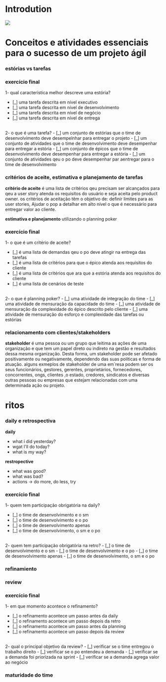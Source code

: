 # Introdution
![](https://img.shields.io/badge/tutor-Diego_A._S._Pereira-informational?style=flat&logoColor=white&color=cdcdcd)

# Conceitos e atividades essenciais para o sucesso de um projeto ágil

### estórias vs tarefas
### exercício final
1- qual característica melhor descreve uma estória?
- [_] uma tarefa descrita em nível executivo
- [_] uma tarefa descrita em nível de desenvolvimento
- [_] uma tarefa descrita em nível de negócio
- [_] uma tarefa descrita em nível de entrega
<br/>
2- o que é uma tarefa?
- [_] um conjunto de estórias que o time de desenvolvimento deve desempelnhar para entregar o projeto
- [_] um conjunto de atividades que o time de desenvolvimento deve desempenhar para entregar a estória
- [_] um conjunto de épicos que o time de desenvolvimento deve desempenhar para entregar a estória
- [_] um conjunto de atividades qeu o po deve desempenhar par aentregar para o time de desenvolvimento

### critérios de aceite, estimativa e planejamento de tarefas
**critério de aceite** é uma lista de critérios qeu precisam ser alcançados para qeu a user story atenda os requisitos do usuário e seja aceita pelo product owner.
os critérios de aceitação têm o objetivo de: definir limites para as user stories, Ajudar o pop a detalhar em alto nível o que é necessário para entregar valor ao cliente.

**estimativa e planejamento** utilizando o planning poker

### exercício final
1- o que é um critério de aceite?
- [_] é uma lista de demandas qeu o po deve atingir na entrega das tarefas
- [_] é uma lista de critérios para que o épico atenda aos requisitos do cliente
- [_] é uma lista de critérios que ara que a estória atenda aos requisitos do cliente
- [_] é uma lista de cenários de teste
<br/>
2- o que é planning poker?
- [_] uma atividade de integração do time
- [_] uma atividade de mensuração da capacidade do time
- [_] uma atividade de mensuração da complexidade do épico descrito pelo cliente
- [_] uma atividade de mensuração do esforço e complexidade das tarefas ou estórias

### relacionamento com clientes/stakeholders
**stakeholder** é uma pessoa ou um grupo que leitima as ações de uma organização e que tem um papel direto ou indireto na gestão e resultados dessa mesma organização. Desta forma, um stakeholder pode ser afetado positivamente ou negativamente, dependendo das suas políticas e forma de atuação.
alguns exmeplos de stakeholder de uma em´resa podem ser os seus funcionários, gestores, gerentes, proprietários, fornecedores, concorrentes, ongs, clientes ,o estado, credores, sindicatos e diversas outras pessoas ou empresas que estejam relacionadas com uma determinada ação ou projeto.

# ritos
### daily e retrospectiva
**daily**
- what i did yesterday?
- wgat I'll do today?
- what is my way?

**restropective**
- what was good?
- what was bad?
- actions -> do more, do less, try

### exercício final
1- quem tem participação obrigatória na daily?
- [_] o time de desenvolvimento e o sm
- [_] o time de desenvolvimento e o po
- [_] o time de desenvolvimento apenas
- [_] o time de desenvolvimento, o sm e o po
<br/>
2- quem tem participação obrigatória na retro?
- [_] o time de desenvolvimento e o sm
- [_] o time de desenvolvimento e o po
- [_] o time de desenvolvimento apenas
- [_] o time de desenvolvimento, o sm e o po

### refinamiento
### review
### exercício final
1- em que momento acontece o refinamento?
- [_] o refinamento acontece um passo antes da daily
- [_] o refinamento acontece um passo depois da retro
- [_] o refinamento acontece um passo antes da planning
- [_] o refinamento acontece um passo depois da review
<br/>
2- qual o principal objetivo da review?
- [_] verificar se o time entregou o trabalho direito
- [_] verificar se o po entendeu a demanda
- [_] verificar se a demanda foi priorizada na sprint
- [_] verificar se a demanda agrega valor ao negócio

### maturidade do time
